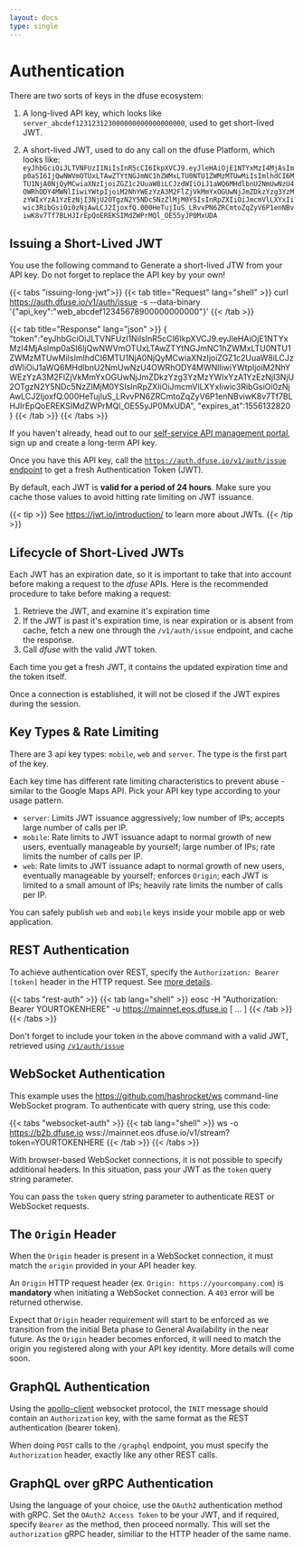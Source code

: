 ```yaml
---
layout: docs
type: single
---
```


# Authentication

There are two sorts of keys in the dfuse ecosystem:

1. A long-lived API key, which looks like `server_abcdef123123123000000000000000000`, used to get short-lived JWT.

2. A short-lived JWT, used to do any call on the dfuse Platform, which looks like: `eyJhbGciOiJLTVNFUzI1NiIsInR5cCI6IkpXVCJ9.eyJleHAiOjE1NTYxMzI4MjAsImp0aSI6IjQwNWVmOTUxLTAwZTYtNGJmNC1hZWMxLTU0NTU1ZWMzMTUwMiIsImlhdCI6MTU1NjA0NjQyMCwiaXNzIjoiZGZ1c2UuaW8iLCJzdWIiOiJ1aWQ6MHdlbnU2NmUwNzU4OWRhODY4MWNlIiwiYWtpIjoiM2NhYWEzYzA3M2FlZjVkMmYxOGUwNjJmZDkzYzg3YzMzYWIxYzA1YzEzNjI3NjU2OTgzN2Y5NDc5NzZlMjM0YSIsInRpZXIiOiJmcmVlLXYxIiwic3RibGsiOi0zNjAwLCJ2IjoxfQ.000HeTujIuS_LRvvPN6ZRCmtoZqZyV6P1enNBviwK8v7Tf7BLHJIrEpQoEREKSIMdZWPrMQl_OE55yJP0MxUDA`

## Issuing a Short-Lived JWT

You use the following command to Generate a short-lived JTW from your API key. Do not forget to replace the API key by your own!

{{< tabs "issuing-long-jwt">}}
{{< tab title="Request" lang="shell" >}}
curl https://auth.dfuse.io/v1/auth/issue -s --data-binary '{"api_key":"web_abcdef12345678900000000000"}'
{{< /tab >}}

{{< tab title="Response" lang="json" >}}
{       
  "token":"eyJhbGciOiJLTVNFUzI1NiIsInR5cCI6IkpXVCJ9.eyJleHAiOjE1NTYxMzI4MjAsImp0aSI6IjQwNWVmOTUxLTAwZTYtNGJmNC1hZWMxLTU0NTU1ZWMzMTUwMiIsImlhdCI6MTU1NjA0NjQyMCwiaXNzIjoiZGZ1c2UuaW8iLCJzdWIiOiJ1aWQ6MHdlbnU2NmUwNzU4OWRhODY4MWNlIiwiYWtpIjoiM2NhYWEzYzA3M2FlZjVkMmYxOGUwNjJmZDkzYzg3YzMzYWIxYzA1YzEzNjI3NjU2OTgzN2Y5NDc5NzZlMjM0YSIsInRpZXIiOiJmcmVlLXYxIiwic3RibGsiOi0zNjAwLCJ2IjoxfQ.000HeTujIuS_LRvvPN6ZRCmtoZqZyV6P1enNBviwK8v7Tf7BLHJIrEpQoEREKSIMdZWPrMQl_OE55yJP0MxUDA",
  "expires_at":1556132820
}
{{< /tab >}}
{{< /tabs >}}

If you haven't already, head out to our [self-service API management portal](https://app.dfuse.io), sign up and create a long-term API key.

Once you have this API key, call the [`https://auth.dfuse.io/v1/auth/issue` endpoint](#post-v1-auth-issue) to get a fresh Authentication Token (JWT).

By default, each JWT is **valid for a period of 24 hours**. Make sure you cache those values to avoid hitting rate limiting on JWT issuance.

{{< tip >}}
See <https://jwt.io/introduction/> to learn more about JWTs.
{{< /tip >}}

## Lifecycle of Short-Lived JWTs

Each JWT has an expiration date, so it is important to take that into account before making a request to the _dfuse_ APIs. Here is the recommended procedure to take before making a request:

1. Retrieve the JWT, and examine it's expiration time
1. If the JWT is past it's expiration time, is near expiration or is absent from cache, fetch a new one through the `/v1/auth/issue` endpoint, and cache the response.
1. Call _dfuse_ with the valid JWT token.

Each time you get a fresh JWT, it contains the updated expiration time and the token itself.

Once a connection is established, it will not be closed if the JWT expires during the session.

## Key Types & Rate Limiting

There are 3 api key types: `mobile`, `web` and `server`. The type is the first part of the key.

Each key time has different rate limiting characteristics to prevent abuse - similar to the Google Maps API. Pick your API key type according to your usage pattern.

- `server`: Limits JWT issuance aggressively; low number of IPs; accepts large number of calls per IP.
- `mobile`: Rate limits to JWT issuance adapt to normal growth of new users, eventually manageable by yourself; large number of IPs; rate limits the number of calls per IP.
- `web`: Rate limits to JWT issuance adapt to normal growth of new users, eventually manageable by yourself; enforces `Origin`; each JWT is limited to a small amount of IPs; heavily rate limits the number of calls per IP.

You can safely publish `web` and `mobile` keys inside your mobile app or web application.

## REST Authentication

To achieve authentication over REST, specify the `Authorization: Bearer [token]` header in the HTTP request. See [more details](https://developer.mozilla.org/en-US/docs/Web/HTTP/Headers/Authorization).

{{< tabs "rest-auth" >}}
{{< tab lang="shell" >}}
eosc -H "Authorization: Bearer YOURTOKENHERE" -u <https://mainnet.eos.dfuse.io> [ ... ]
{{< /tab >}}
{{< /tabs >}}

Don't forget to include your token in the above command with a valid JWT, retrieved using [`/v1/auth/issue`](#post-v1-auth-issue)

## WebSocket Authentication

This example uses the <https://github.com/hashrocket/ws> command-line WebSocket program. To authenticate with query string, use this code:

{{< tabs "websocket-auth" >}}
{{< tab lang="shell" >}}
ws -o <https://b2b.dfuse.io> wss://mainnet.eos.dfuse.io/v1/stream?token=YOURTOKENHERE
{{< /tab >}}
{{< /tabs >}}

With browser-based WebSocket connections, it is not possible to specify additional headers. In this situation, pass your JWT as the `token` query string parameter.

You can pass the `token` query string parameter to authenticate REST or WebSocket requests.

## The `Origin` Header

When the `Origin` header is present in a WebSocket connection, it must match the `origin` provided in your API header key.

An `Origin` HTTP request header (ex. `Origin: https://yourcompany.com`) is **mandatory** when initiating a WebSocket connection. A `403` error will be returned otherwise.

Expect that `Origin` header requirement will start to be enforced as we transition from the initial Beta phase to General Availability in the near future. As the `Origin` header becomes enforced, it will need to match the origin you registered along with your API key identity. More details will come soon.

## GraphQL Authentication

Using the [apollo-client](https://www.apollographql.com/docs/react/) websocket protocol, the `INIT` message should contain an `Authorization` key, with the same format as the REST authentication (bearer token).

When doing `POST` calls to the `/graphql` endpoint, you must specify the `Authorization` header, exactly like any other REST calls.

## GraphQL over gRPC Authentication

Using the language of your choice, use the `OAuth2` authentication method with gRPC. Set the `OAuth2 Access Token` to be your JWT, and if required, specify `Bearer` as the method, then proceed normally. This will set the `authorization` gRPC header, similiar to the HTTP header of the same name.
